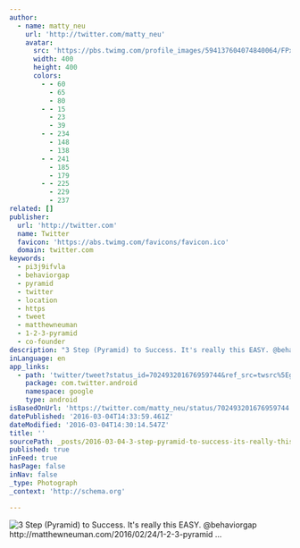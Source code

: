 ```yaml
---
author:
  - name: matty_neu
    url: 'http://twitter.com/matty_neu'
    avatar:
      src: 'https://pbs.twimg.com/profile_images/594137604074840064/FPxc-Qng_400x400.jpg'
      width: 400
      height: 400
      colors:
        - - 60
          - 65
          - 80
        - - 15
          - 23
          - 39
        - - 234
          - 148
          - 138
        - - 241
          - 185
          - 179
        - - 225
          - 229
          - 237
related: []
publisher:
  url: 'http://twitter.com'
  name: Twitter
  favicon: 'https://abs.twimg.com/favicons/favicon.ico'
  domain: twitter.com
keywords:
  - pi3j9ifvla
  - behaviorgap
  - pyramid
  - twitter
  - location
  - https
  - tweet
  - matthewneuman
  - 1-2-3-pyramid
  - co-founder
description: "3 Step (Pyramid) to Success. It's really this EASY. @behaviorgap http://matthewneuman.com/2016/02/24/1-2-3-pyramid ..."
inLanguage: en
app_links:
  - path: 'twitter/tweet?status_id=702493201676959744&ref_src=twsrc%5Egoogle%7Ctwcamp%5Eandroidseo%7Ctwgr%5Estatus%7Ctwterm%5E702493201676959744'
    package: com.twitter.android
    namespace: google
    type: android
isBasedOnUrl: 'https://twitter.com/matty_neu/status/702493201676959744'
datePublished: '2016-03-04T14:33:59.461Z'
dateModified: '2016-03-04T14:30:14.547Z'
title: ''
sourcePath: _posts/2016-03-04-3-step-pyramid-to-success-its-really-this-easy-behavio.md
published: true
inFeed: true
hasPage: false
inNav: false
_type: Photograph
_context: 'http://schema.org'

---
```

![3 Step &lpar;Pyramid&rpar; to Success&period; It's really this EASY&period; &commat;behaviorgap http&colon;&sol;&sol;matthewneuman&period;com&sol;2016&sol;02&sol;24&sol;1-2-3-pyramid &period;&period;&period;](https://pbs.twimg.com/media/Cb_B2AaUAAAvs0E.jpg:large)